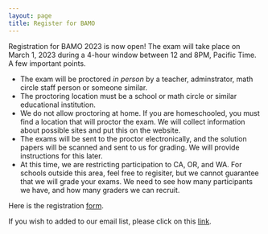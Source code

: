 ```yaml
---
layout: page
title: Register for BAMO
---
```


Registration for BAMO 2023 is now open! The exam will take place on March 1, 2023 during a 4-hour window between 12 and 8PM, Pacific Time. A few important points.
* The exam will be proctored *in person* by a teacher, adminstrator, math circle staff person or someone similar.
* The proctoring location must be a school or math circle or similar educational institution.
* We do not allow proctoring at home. If you are homeschooled, you must find a location that will proctor the exam. We will collect information about possible sites and put this on the website.
* The exams will be sent to the proctor electronically, and the solution papers will be scanned and sent to us for grading. We will provide instructions for this later.
* At this time, we are restricting participation to CA, OR, and WA. For schools outside this area, feel free to regisiter, but we cannot guarantee that we will grade your exams. We need to see how many participants we have, and how many graders we can recruit.

Here is the registration [form](https://forms.gle/DEfuG6rqhdsmiJ2Q9).

 If you wish to added to our email list, please click on this [link](https://forms.gle/DAg6jVvo983qEZ45A).

